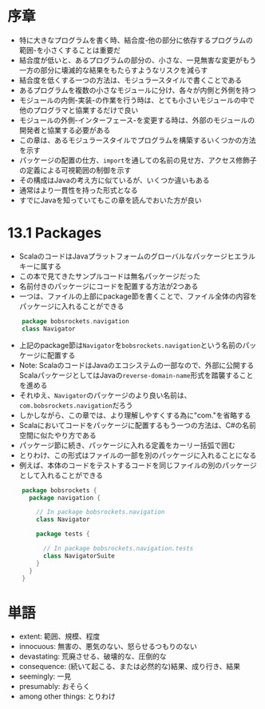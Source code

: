 # 序章

- 特に大きなプログラムを書く時、結合度-他の部分に依存するプログラムの範囲-を小さくすることは重要だ
- 結合度が低いと、あるプログラムの部分の、小さな、一見無害な変更がもう一方の部分に壊滅的な結果をもたらすようなリスクを減らす
- 結合度を低くする一つの方法は、モジュラースタイルで書くことである
- あるプログラムを複数の小さなモジュールに分け、各々が内側と外側を持つ
- モジュールの内側-実装-の作業を行う時は、とても小さいモジュールの中で他のプログラマと協業するだけで良い
- モジュールの外側-インターフェース-を変更する時は、外部のモジュールの開発者と協業する必要がある
- この章は、あるモジュラースタイルでプログラムを構築するいくつかの方法を示す
- パッケージの配置の仕方、`import`を通しての名前の見せ方、アクセス修飾子の定義による可視範囲の制御を示す
- その構成はJavaの考え方に似ているが、いくつか違いもある
- 通常はより一貫性を持った形式となる
- すでにJavaを知っていてもこの章を読んでおいた方が良い

# 13.1 Packages

- ScalaのコードはJavaプラットフォームのグローバルなパッケージヒエラルキーに属する
- この本で見てきたサンプルコードは無名パッケージだった
- 名前付きのパッケージにコードを配置する方法が2つある
- 一つは、ファイルの上部にpackage節を書くことで、ファイル全体の内容をパッケージに入れることができる

```scala
    package bobsrockets.navigation
    class Navigator
```

- 上記のpackage節は`Navigator`を`bobsrockets.navigation`という名前のパッケージに配置する
- Note: ScalaのコードはJavaのエコシステムの一部なので、外部に公開するScalaパッケージとしてはJavaの`reverse-domain-name`形式を踏襲することを進める
- それゆえ、`Navigator`のパッケージのより良い名前は、`com.bobsrockets.navigation`だろう
- しかしながら、この章では、より理解しやすくする為に"com."を省略する
- Scalaにおいてコードをパッケージに配置するもう一つの方法は、C#の名前空間に似たやり方である
- パッケージ節に続き、パッケージに入れる定義をカーリー括弧で囲む
- とりわけ、この形式はファイルの一部を別のパッケージに入れることになる
- 例えば、本体のコードをテストするコードを同じファイルの別のパッケージとして入れることができる

```scala
    package bobsrockets {
      package navigation {

        // In package bobsrockets.navigation
        class Navigator

        package tests {

          // In package bobsrockets.navigation.tests
          class NavigatorSuite
        }
      }
    }
```

# 単語

- extent: 範囲、規模、程度
- innocuous: 無害の、悪気のない、怒らせるつもりのない
- devastating: 荒廃させる、破壊的な、圧倒的な
- consequence: (続いて起こる、または必然的な)結果、成り行き、結果
- seemingly: 一見
- presumably: おそらく
- among other things: とりわけ